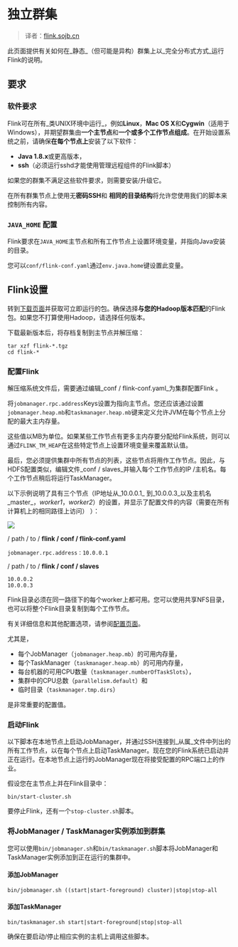 

# 独立群集

> 译者：[flink.sojb.cn](https://flink.sojb.cn/)


此页面提供有关如何在_静态_（但可能是异构）群集上以_完全分布式方式_运行Flink的说明。

## 要求

### 软件要求

Flink可在所有_类UNIX环境中运行_，例如**Linux**，**Mac OS X**和**Cygwin**（适用于Windows），并期望群集由**一个主节点**和**一个或多个工作节点组成**。在开始设置系统之前，请确保**在每个节点上**安装了以下软件：

*   **Java 1.8.x**或更高版本，
*   **ssh**（必须运行sshd才能使用管理远程组件的Flink脚本）

如果您的群集不满足这些软件要求，则需要安装/升级它。

在所有群集节点上使用无**密码SSH**和 **相同的目录结构**将允许您使用我们的脚本来控制所有内容。

### `JAVA_HOME` 配置

Flink要求在`JAVA_HOME`主节点和所有工作节点上设置环境变量，并指向Java安装的目录。

您可以`conf/flink-conf.yaml`通过`env.java.home`键设置此变量。

## Flink设置

转到[下载页面](http://flink.apache.org/downloads.html)并获取可立即运行的包。确保选择**与您的Hadoop版本匹配**的Flink包。如果您不打算使用Hadoop，请选择任何版本。

下载最新版本后，将存档复制到主节点并解压缩：



```
tar xzf flink-*.tgz
cd flink-*
```



### 配置Flink

解压缩系统文件后，需要通过编辑_conf / flink-conf.yaml_为集群配置Flink 。

将`jobmanager.rpc.address`Keys设置为指向主节点。您还应该通过设置`jobmanager.heap.mb`和`taskmanager.heap.mb`键来定义允许JVM在每个节点上分配的最大主内存量。

这些值以MB为单位。如果某些工作节点有更多主内存要分配给Flink系统，则可以通过`FLINK_TM_HEAP`在这些特定节点上设置环境变量来覆盖默认值。

最后，您必须提供集群中所有节点的列表，这些节点将用作工作节点。因此，与HDFS配置类似，编辑文件_conf / slaves_并输入每个工作节点的IP /主机名。每个工作节点稍后将运行TaskManager。

以下示例说明了具有三个节点（IP地址从_10.0.0.1_ 到_10.0.0.3_以及主机名_master_，_worker1_，_worker2_）的设置，并显示了配置文件的内容（需要在所有计算机上的相同路径上访问） ）：

![](https://flink.sojb.cn/page/img/quickstart_cluster.png)

/ path / to / **flink / conf /
flink-conf.yaml**

```
jobmanager.rpc.address：10.0.0.1
```

/ path / to / **flink /
conf / slaves**

```
10.0.0.2
10.0.0.3
```

Flink目录必须在同一路径下的每个worker上都可用。您可以使用共享NFS目录，也可以将整个Flink目录复制到每个工作节点。

有关详细信息和其他配置选项，请参阅[配置页面](https://flink.sojb.cn/config.html)。

尤其是，

*   每个JobManager（`jobmanager.heap.mb`）的可用内存量，
*   每个TaskManager（`taskmanager.heap.mb`）的可用内存量，
*   每台机器的可用CPU数量（`taskmanager.numberOfTaskSlots`），
*   集群中的CPU总数（`parallelism.default`）和
*   临时目录（`taskmanager.tmp.dirs`）

是非常重要的配置值。

### 启动Flink

以下脚本在本地节点上启动JobManager，并通过SSH连接到_从属_文件中列出的所有工作节点，以在每个节点上启动TaskManager。现在您的Flink系统已启动并正在运行。在本地节点上运行的JobManager现在将接受配置的RPC端口上的作业。

假设您在主节点上并在Flink目录中：



```
bin/start-cluster.sh
```



要停止Flink，还有一个`stop-cluster.sh`脚本。

### 将JobManager / TaskManager实例添加到群集

您可以使用`bin/jobmanager.sh`和`bin/taskmanager.sh`脚本将JobManager和TaskManager实例添加到正在运行的集群中。

#### 添加JobManager



```
bin/jobmanager.sh ((start|start-foreground) cluster)|stop|stop-all
```



#### 添加TaskManager



```
bin/taskmanager.sh start|start-foreground|stop|stop-all
```



确保在要启动/停止相应实例的主机上调用这些脚本。

